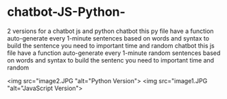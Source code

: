 # chatbot-JS-Python-

2 versions for a chatbot js and python chatbot this py file have a function auto-generate every 1-minute sentences based on words and syntax to build the sentence  you need to important time and random chatbot this js file have a function auto-generate every 1-minute random sentences based on words and syntax to build the sentenc  you need to important time and random



<img src="image2.JPG "alt="Python Version">
<img src="image1.JPG "alt="JavaScript Version">
